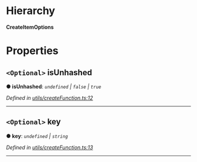

# Hierarchy

**CreateItemOptions**

# Properties

<a id="isunhashed"></a>

## `<Optional>` isUnhashed

**● isUnhashed**: *`undefined` \| `false` \| `true`*

*Defined in [utils/createFunction.ts:12](https://github.com/polkadot-js/api/blob/4735253/packages/type-storage/src/utils/createFunction.ts#L12)*

___
<a id="key"></a>

## `<Optional>` key

**● key**: *`undefined` \| `string`*

*Defined in [utils/createFunction.ts:13](https://github.com/polkadot-js/api/blob/4735253/packages/type-storage/src/utils/createFunction.ts#L13)*

___


